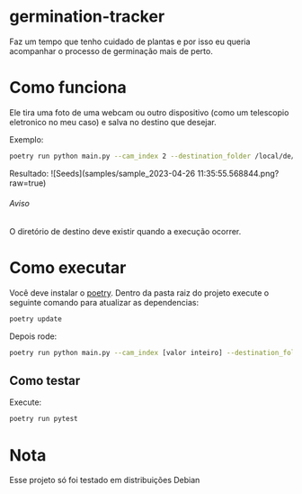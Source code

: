 # germination-tracker
Faz um tempo que tenho cuidado de plantas e por isso eu queria acompanhar o processo de germinação mais de perto.

# Como funciona
Ele tira uma foto de uma webcam ou outro dispositivo (como um telescopio eletronico no meu caso) e salva no destino que desejar.

Exemplo:
```sh
poetry run python main.py --cam_index 2 --destination_folder /local/de/destino/do/aquivo/ --filename amostra
```
Resultado:
![Seeds](samples/sample_2023-04-26 11:35:55.568844.png?raw=true)

###### Aviso
O diretório de destino deve existir quando a execução ocorrer.

# Como executar
Você deve instalar o [poetry](https://python-poetry.org/). Dentro da pasta raiz do projeto execute o seguinte comando para atualizar as dependencias:
```sh
poetry update
```
Depois rode:
```sh
poetry run python main.py --cam_index [valor inteiro] --destination_folder [path] --filename [string]
```

## Como testar
Execute:
```sh
poetry run pytest
```

# Nota
Esse projeto só foi testado em distribuições Debian
